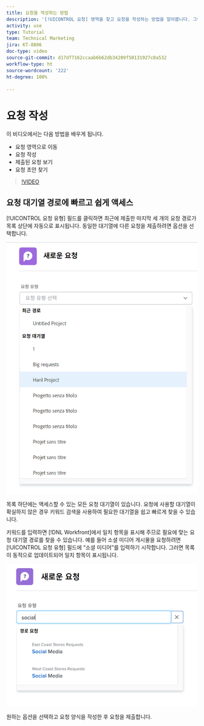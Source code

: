 ```yaml
---
title: 요청을 작성하는 방법
description: '[!UICONTROL 요청] 영역을 찾고 요청을 작성하는 방법을 알아봅니다. 그런 다음 제출된 요청 및 초안 요청을 보는 방법을 알아봅니다.'
activity: use
type: Tutorial
team: Technical Marketing
jira: KT-8806
doc-type: video
source-git-commit: d17df7162ccaab6b62db34209f50131927c0a532
workflow-type: ht
source-wordcount: '222'
ht-degree: 100%

---
```


# 요청 작성

이 비디오에서는 다음 방법을 배우게 됩니다.

* 요청 영역으로 이동
* 요청 작성
* 제출된 요청 보기
* 요청 초안 찾기

>[!VIDEO](https://video.tv.adobe.com/v/336092/?quality=12&learn=on&enablevpops)

## 요청 대기열 경로에 빠르고 쉽게 액세스

[!UICONTROL 요청 유형] 필드를 클릭하면 최근에 제출한 마지막 세 개의 요청 경로가 목록 상단에 자동으로 표시됩니다. 동일한 대기열에 다른 요청을 제출하려면 옵션을 선택합니다.

![최근 요청 경로 목록을 보여 주는 요청 유형 메뉴](assets/collaborator-fundamentals-1.png)

목록 하단에는 액세스할 수 있는 모든 요청 대기열이 있습니다. 요청에 사용할 대기열이 확실하지 않은 경우 키워드 검색을 사용하여 필요한 대기열을 쉽고 빠르게 찾을 수 있습니다.

키워드를 입력하면 [!DNL Workfront]에서 일치 항목을 표시해 주므로 필요에 맞는 요청 대기열 경로를 찾을 수 있습니다. 예를 들어 소셜 미디어 게시물을 요청하려면 [!UICONTROL 요청 유형] 필드에 “소셜 미디어”를 입력하기 시작합니다. 그러면 목록이 동적으로 업데이트되어 일치 항목이 표시됩니다.

![필드에 단어를 입력하여 최근 요청 경로가 표시된 요청 유형 메뉴](assets/collaborator-fundamentals-2.png)

원하는 옵션을 선택하고 요청 양식을 작성한 후 요청을 제출합니다.

<!---
Learn more
Requests area overview
Create and submit Workfront requests
Guides
Make a work request
--->
